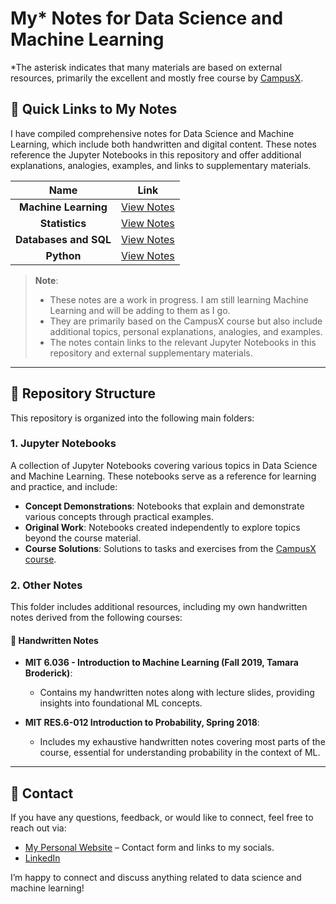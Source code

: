 # My\* Notes for Data Science and Machine Learning

\*The asterisk indicates that many materials are based on external resources, primarily the excellent and mostly free course by [CampusX](https://www.youtube.com/playlist?list=PLKnIA16_RmvbAlyx4_rdtR66B7EHX5k3z).

## 📌 Quick Links to My Notes

I have compiled comprehensive notes for Data Science and Machine Learning, which include both handwritten and digital content. These notes reference the Jupyter Notebooks in this repository and offer additional explanations, analogies, examples, and links to supplementary materials.

|        **Name**       | **Link**                                                                                          |
|:---------------------:|--------------------------------------------------------------------------------------------------|
| **Machine Learning**  | [View Notes](https://docs.google.com/document/d/1rMXRlFJ5mDAzik4ipsySVFBUsI54E0NXocDhOct3YNM/edit?usp=sharing) |
| **Statistics**        | [View Notes](https://docs.google.com/document/d/1Q2zwoGjBX1Vpa7bEWAOyzZJTJDtmfT8I-YEgkSQCBsQ/edit?usp=sharing) |
| **Databases and SQL** | [View Notes](https://docs.google.com/document/d/1sZOzI4v6-H8X5PJZgeBQFqkwPOBCZhqDPH52HqKDCQI/edit?usp=sharing) |
| **Python**            | [View Notes](https://docs.google.com/document/d/1z_m8OYimE4HswM4zOeZxDfJ-jmUXtI8WJpSGKUMU1QY/edit?usp=sharing) |

> **Note**:
> - These notes are a work in progress. I am still learning Machine Learning and will be adding to them as I go.
> - They are primarily based on the CampusX course but also include additional topics, personal explanations, analogies, and examples.
> - The notes contain links to the relevant Jupyter Notebooks in this repository and external supplementary materials.

---

## 📁 Repository Structure

This repository is organized into the following main folders:

### 1. Jupyter Notebooks

A collection of Jupyter Notebooks covering various topics in Data Science and Machine Learning. These notebooks serve as a reference for learning and practice, and include:

- **Concept Demonstrations**: Notebooks that explain and demonstrate various concepts through practical examples.
- **Original Work**: Notebooks created independently to explore topics beyond the course material.
- **Course Solutions**: Solutions to tasks and exercises from the [CampusX course](https://www.youtube.com/playlist?list=PLKnIA16_RmvbAlyx4_rdtR66B7EHX5k3z).


### 2. Other Notes

This folder includes additional resources, including my own handwritten notes derived from the following courses:

#### 📝 Handwritten Notes

- **MIT 6.036 - Introduction to Machine Learning (Fall 2019, Tamara Broderick)**:
  - Contains my handwritten notes along with lecture slides, providing insights into foundational ML concepts.

- **MIT RES.6-012 Introduction to Probability, Spring 2018**:
  - Includes my exhaustive handwritten notes covering most parts of the course, essential for understanding probability in the context of ML.

---

## 💬 Contact

If you have any questions, feedback, or would like to connect, feel free to reach out via:

- [My Personal Website](https://adityajoshi.in) – Contact form and links to my socials.
- [LinkedIn](https://www.linkedin.com/in/joshiaditya0511)

I’m happy to connect and discuss anything related to data science and machine learning!
